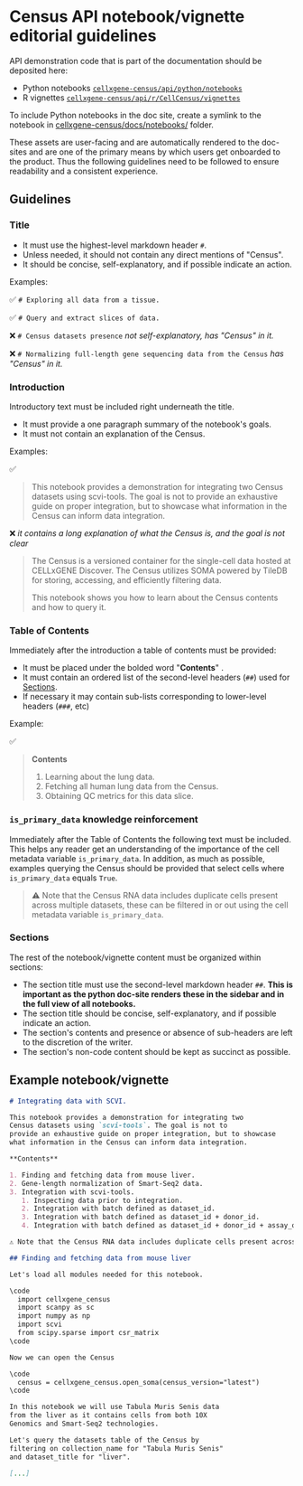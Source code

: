 # Census API notebook/vignette editorial guidelines

API demonstration code that is part of the documentation should be deposited here:

- Python notebooks [`cellxgene-census/api/python/notebooks`](https://github.com/chanzuckerberg/cellxgene-census/tree/main/api/python/notebooks)
- R vignettes [`cellxgene-census/api/r/CellCensus/vignettes`](https://github.com/chanzuckerberg/cellxgene-census/tree/main/api/r/cellxgene.census/vignettes)

To include Python notebooks in the doc site, create a symlink to the notebook in [cellxgene-census/docs/notebooks/](https://github.com/chanzuckerberg/cellxgene-census/tree/main/docs/notebooks) folder.

These assets are user-facing and are automatically rendered to the doc-sites and are one of the primary means by which users get onboarded to the product. Thus the following guidelines need to be followed to ensure readability and a consistent experience.

## Guidelines

### Title

- It must use the highest-level markdown header `#`.
- Unless needed, it should not contain any direct mentions of "Census".
- It should be concise, self-explanatory, and if possible indicate an action.

Examples:

:white_check_mark: `# Exploring all data from a tissue.`

:white_check_mark: `# Query and extract slices of data.`

:x: `# Census datasets presence` *not self-explanatory, has "Census" in it.*

:x: `# Normalizing full-length gene sequencing data from the Census` *has "Census" in it.*

### Introduction

Introductory text must be included right underneath the title.

- It must provide a one paragraph summary of the notebook's goals.
- It must not contain an explanation of the Census.

Examples:

:white_check_mark:

> This notebook provides a demonstration for integrating two Census datasets using scvi-tools. The goal is not to provide an exhaustive guide on proper integration, but to showcase what information in the Census can inform data integration.

:x: *it contains a long explanation of what the Census is, and the goal is not clear*

> The Census is a versioned container for the single-cell data hosted at CELLxGENE Discover. The Census utilizes SOMA powered by TileDB for storing, accessing, and efficiently filtering data.
>
>This notebook shows you how to learn about the Census contents and how to query it.

### Table of Contents

Immediately after the introduction a table of contents must be provided:

- It must be placed under the bolded word "**Contents**" .
- It must contain an ordered list of the second-level headers (`##`) used for [Sections](#sections).
- If necessary it may contain sub-lists corresponding to lower-level headers (`###`, etc)

Example:

:white_check_mark:

> **Contents**
>
> 1. Learning about the lung data.
> 2. Fetching all human lung data from the Census.
> 3. Obtaining QC metrics for this data slice.

### `is_primary_data` knowledge reinforcement

Immediately after the Table of Contents the following text must be included. This helps any reader get an understanding of the importance of the cell metadata variable `is_primary_data`. In addition, as much as possible, examples querying the Census should be provided that select cells where `is_primary_data` equals `True`.

> ⚠️ Note that the Census RNA data includes duplicate cells present across multiple datasets, these can be filtered in or out using the cell metadata variable `is_primary_data`.

### Sections

The rest of the notebook/vignette content must be organized within sections:

- The section title must use the second-level markdown header `##`. **This is important as the python doc-site renders these in the sidebar and in the full view of all notebooks.**
- The section title should be concise, self-explanatory, and if possible indicate an action.
- The section's contents and presence or absence of sub-headers are left to the discretion of the writer.
- The section's non-code content should be kept as succinct as possible.

## Example notebook/vignette

```markdown
# Integrating data with SCVI.

This notebook provides a demonstration for integrating two
Census datasets using `scvi-tools`. The goal is not to
provide an exhaustive guide on proper integration, but to showcase
what information in the Census can inform data integration.

**Contents**

1. Finding and fetching data from mouse liver.
2. Gene-length normalization of Smart-Seq2 data.
3. Integration with scvi-tools.
   1. Inspecting data prior to integration.
   2. Integration with batch defined as dataset_id.
   3. Integration with batch defined as dataset_id + donor_id.
   4. Integration with batch defined as dataset_id + donor_id + assay_ontology_term_id + suspension_type.

⚠️ Note that the Census RNA data includes duplicate cells present across multiple datasets, these can be filtered in or out using the cell metadata variable `is_primary_data`.

## Finding and fetching data from mouse liver

Let's load all modules needed for this notebook.

\code
  import cellxgene_census
  import scanpy as sc
  import numpy as np
  import scvi
  from scipy.sparse import csr_matrix
\code

Now we can open the Census

\code
  census = cellxgene_census.open_soma(census_version="latest")
\code

In this notebook we will use Tabula Muris Senis data
from the liver as it contains cells from both 10X
Genomics and Smart-Seq2 technologies.

Let's query the datasets table of the Census by
filtering on collection_name for "Tabula Muris Senis"
and dataset_title for "liver".

[...]
```
